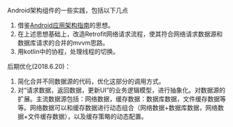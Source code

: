 Android架构组件的一些实践，包括以下几点

1. 借鉴[Android应用架构指南](https://developer.android.google.cn/jetpack/docs/guide)的思想。
2. 在上述思想基础上，改造Retrofit网络请求流程，使其符合网络请求数据源和数据库请求的合并的mvvm思路。
3. 用kotlin中的协程，处理线程的切换。


后期优化(2018.6.20)：

1. 简化合并不同数据源的代码，优化这部分的调用方式。
2. 对“请求数据，返回数据，更新UI”的业务逻辑模型，进行抽象化。对数据源的扩展。主流数据源包括：网络数据，缓存数据：数据库数据，文件缓存数据等等。网络数据可以和缓存数据进行动态组合（网络数据+数据库数据，网络数据+文件缓存数据），以及缓存策略的动态配置。
  
 
